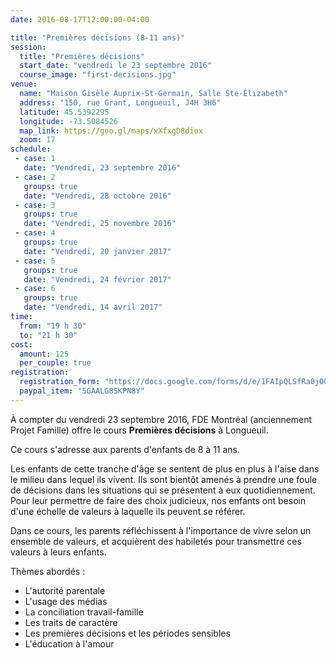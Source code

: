 ```yaml
---
date: 2016-08-17T12:00:00-04:00

title: "Premières décisions (8-11 ans)"
session:
  title: "Premières décisions"
  start_date: "vendredi le 23 septembre 2016"
  course_image: "first-decisions.jpg"
venue:
  name: "Maison Gisèle Auprix-St-Germain, Salle Ste-Élizabeth"
  address: "150, rue Grant, Longueuil, J4H 3H6"
  latitude: 45.5392295
  longitude: -73.5084526
  map_link: https://goo.gl/maps/xXfxgD8diox
  zoom: 17
schedule:
 - case: 1
   date: "Vendredi, 23 septembre 2016"
 - case: 2
   groups: true
   date: "Vendredi, 28 octobre 2016"
 - case: 3
   groups: true
   date: "Vendredi, 25 novembre 2016"
 - case: 4
   groups: true
   date: "Vendredi, 20 janvier 2017"
 - case: 5
   groups: true
   date: "Vendredi, 24 février 2017"
 - case: 6
   groups: true
   date: "Vendredi, 14 avril 2017"
time:
  from: "19 h 30"
  to: "21 h 30"
cost:
  amount: 125
  per_couple: true
registration:
  registration_form: "https://docs.google.com/forms/d/e/1FAIpQLSfRa0jOQfblVn9zMHasB35s5AlhUalWRjOS5NYKSvea61w8GA/viewform"
  paypal_item: "5GAALG8SKPN8Y"
---
```


À compter du vendredi 23 septembre 2016, FDE Montréal (anciennement Projet
Famille) offre le cours **Premières décisions** à Longueuil.

Ce cours s'adresse aux parents d'enfants de 8 à 11 ans.

Les enfants de cette tranche d'âge se sentent de plus en plus à l'aise
dans le milieu dans lequel ils vivent. Ils sont bientôt amenés à
prendre une foule de décisions dans les situations qui se présentent à
eux quotidiennement. Pour leur permettre de faire des choix judicieux,
nos enfants ont besoin d'une échelle de valeurs à laquelle ils peuvent
se référer.

Dans ce cours, les parents réfléchissent à l'importance de vivre selon
un ensemble de valeurs, et acquièrent des habiletés pour transmettre
ces valeurs à leurs enfants.

Thèmes abordés :

* L'autorité parentale
* L'usage des médias
* La conciliation travail-famille
* Les traits de caractère
* Les premières décisions et les périodes sensibles
* L'éducation à l'amour

